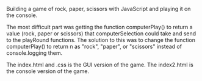 Building a game of rock, paper, scissors with JavaScript and playing it on the console. 


The most difficult part was getting the function computerPlay() to return a value (rock, paper or scissors) that computerSelection could take and send to the playRound functions. The solution to this was to change the function computerPlay() to return n as "rock", "paper", or "scissors" instead of console.logging them.

The index.html and .css is the GUI version of the game. The index2.html is the console version of the game.